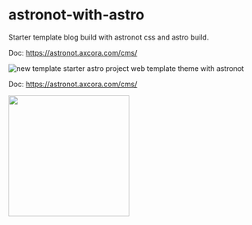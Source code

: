 # astronot-with-astro

Starter template blog build with astronot css and astro build.

Doc: https://astronot.axcora.com/cms/

![new template starter astro project web template theme with astronot](https://blogger.googleusercontent.com/img/b/R29vZ2xl/AVvXsEiPgU6FP2EWFIPHjpHGHWkQTHSDdzAAiooqQFqnpLdesmhqQl2nDS5HIJOHvPuKGlVk-ShKx4fuAKox7sl0GzCIN9mH6A3bXRlRJ2x50oTIZxnRG1V914qRADvOm7Mm6_dk54srVksIhD2JyYqKHjOPNhrWia1f878MCbNJ9bgaSoKBU6MJpYNJjNy2Kg/s1366/astronot%20with%20astro%20new%20template%20source%20code%20free%20download.jpg)

Doc: https://astronot.axcora.com/cms/

<a href="https://www.buymeacoffee.com/axcora"><img width="240" src="https://blogger.googleusercontent.com/img/b/R29vZ2xl/AVvXsEgIA9HMwkK8kr7uRwVNxnhXsLQsJHxQQYVSzqCAaK58OpJOiTlzbIX7eEwS_VpJ3oEG-xrmVEl2WKqGvB_o-KjyBGTbbjFHM_bN2Jce9g3FTnt2ZJViwcvB9DHPOKPEMCl7jTQRVWKPw_ETloH7_CK8Xr09SSNNx22xnfGjViwdEsGtR-yGrLmr-JUGHA/s1090/bmc-button.png"/></a>
